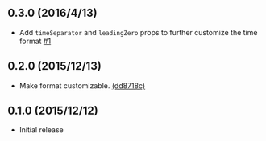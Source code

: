 ## 0.3.0 (2016/4/13)

* Add `timeSeparator` and `leadingZero` props to further customize the time format
[#1](https://github.com/sungwoncho/react-cntdwn/pull/1)

## 0.2.0 (2015/12/13)

* Make format customizable. [(dd8718c)](https://github.com/sungwoncho/react-cntdwn/commit/dd8718c8dfa5fd5165df84e54b7f5e4a9d93315c)

## 0.1.0 (2015/12/12)

* Initial release

